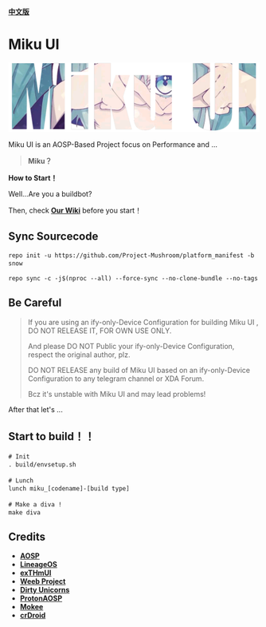 [**中文版**](https://github.com/Project-Mushroom/platform_manifest/blob/snow/READMECN.md)

# Miku UI

![MikuUI](https://raw.githubusercontent.com/Project-Mushroom/platform_manifest/snow/img/MikuUI.png)

Miku UI is an AOSP-Based Project focus on Performance and ... 

> **Miku？**

**How to Start！**

Well...Are you a buildbot?

Then, check [**Our Wiki**](https://github.com/Project-Mushroom/platform_manifest/wiki) before you start！

Sync Sourcecode
------------


```shell
repo init -u https://github.com/Project-Mushroom/platform_manifest -b snow
```


```shell
repo sync -c -j$(nproc --all) --force-sync --no-clone-bundle --no-tags
```


## Be Careful

> If you are using an ify-only-Device Configuration for building Miku UI , DO NOT RELEASE IT, FOR OWN USE ONLY.
>
> And please DO NOT Public your ify-only-Device Configuration, respect the original author, plz.
>
> DO NOT RELEASE any build of Miku UI based on an ify-only-Device Configuration to any telegram channel or XDA Forum.
> 
> Bcz it's unstable with Miku UI and may lead problems!

After that let's ...

## Start to build！！

```shell
# Init
. build/envsetup.sh

# Lunch
lunch miku_[codename]-[build type]

# Make a diva !
make diva
```


Credits
-------
 * [**AOSP**](https://android.googlesource.com)
 * [**LineageOS**](https://github.com/LineageOS)
 * [**exTHmUI**](https://github.com/exthmui)
 * [**Weeb Project**](https://github.com/WeebProject)
 * [**Dirty Unicorns**](https://github.com/DirtyUnicorns)
 * [**ProtonAOSP**](https://github.com/ProtonAOSP)
 * [**Mokee**](https://github.com/Mokee)
 * [**crDroid**](https://github.com/crdroidandroid)
